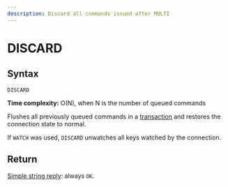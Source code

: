 ```yaml
---
description: Discard all commands issued after MULTI
---
```


# DISCARD

## Syntax

    DISCARD 

**Time complexity:** O(N), when N is the number of queued commands

Flushes all previously queued commands in a [transaction][tt] and restores the
connection state to normal.

[tt]: https://redis.io/topics/transactions

If `WATCH` was used, `DISCARD` unwatches all keys watched by the connection.

## Return

[Simple string reply](https://redis.io/docs/reference/protocol-spec#resp-simple-strings): always `OK`.
